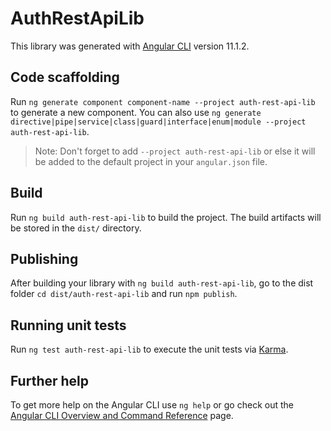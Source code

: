 # AuthRestApiLib

This library was generated with [Angular CLI](https://github.com/angular/angular-cli) version 11.1.2.

## Code scaffolding

Run `ng generate component component-name --project auth-rest-api-lib` to generate a new component. You can also use `ng generate directive|pipe|service|class|guard|interface|enum|module --project auth-rest-api-lib`.
> Note: Don't forget to add `--project auth-rest-api-lib` or else it will be added to the default project in your `angular.json` file. 

## Build

Run `ng build auth-rest-api-lib` to build the project. The build artifacts will be stored in the `dist/` directory.

## Publishing

After building your library with `ng build auth-rest-api-lib`, go to the dist folder `cd dist/auth-rest-api-lib` and run `npm publish`.

## Running unit tests

Run `ng test auth-rest-api-lib` to execute the unit tests via [Karma](https://karma-runner.github.io).

## Further help

To get more help on the Angular CLI use `ng help` or go check out the [Angular CLI Overview and Command Reference](https://angular.io/cli) page.
